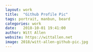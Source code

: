 ```yaml
---
layout: work
title:  "Github Profile Pic"
tags: portrait, manbun, beard
categories: work
date:   2018-10-01 19:41:00
author: Witt Allen
website: https://wittallen.net
image: 2018/witt-allen-github-pic.jpg
--- 
```

